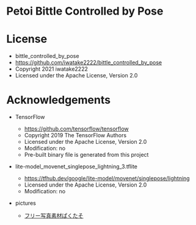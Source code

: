 # Petoi Bittle Controlled by Pose

# License
- bittle_controlled_by_pose
- https://github.com/iwatake2222/bittle_controlled_by_pose
- Copyright 2021 iwatake2222
- Licensed under the Apache License, Version 2.0

# Acknowledgements
- TensorFlow
    - https://github.com/tensorflow/tensorflow
    - Copyright 2019 The TensorFlow Authors
    - Licensed under the Apache License, Version 2.0
    - Modification: no
    - Pre-built binary file is generated from this project

- lite-model_movenet_singlepose_lightning_3.tflite
    - https://tfhub.dev/google/lite-model/movenet/singlepose/lightning
    - Licensed under the Apache License, Version 2.0
    - Modification: no

- pictures
    - <a href="https://www.pakutaso.com" title="フリー写真素材ぱくたそ" >フリー写真素材ぱくたそ </a>


